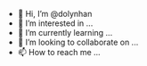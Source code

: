 - 👋 Hi, I’m @dolynhan
- 👀 I’m interested in ...
- 🌱 I’m currently learning ...
- 💞️ I’m looking to collaborate on ...
- 📫 How to reach me ...

<!---
dolynhan/dolynhan is a ✨ special ✨ repository because its `README.md` (this file) appears on your GitHub profile.
You can click the Preview link to take a look at your changes.
--->
